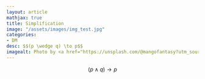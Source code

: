 ```yaml
---
layout: article
mathjax: true
title: Simplification
image: "/assets/images/img_test.jpg"
categories:
- DM
desc: $$(p \wedge q) \to p$$ 
imagealt: Photo by <a href="https://unsplash.com/@mangofantasy?utm_source=unsplash&utm_medium=referral&utm_content=creditCopyText">Tim Johnson</a> on <a href="https://unsplash.com/s/photos/logic?utm_source=unsplash&utm_medium=referral&utm_content=creditCopyText">Unsplash</a>
---
```

$$(p \wedge q) \to p$$